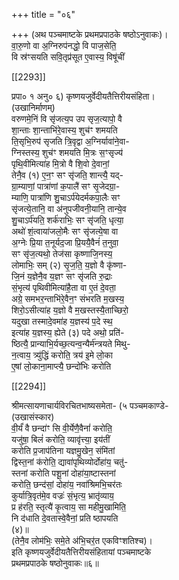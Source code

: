 +++
title = "०६"

+++
(अथ पञ्चमाष्टके प्रथमप्रपाठके षष्ठोऽनुवाकः)।  
वा॒रु॒णो वा अ॒ग्निरुप॑नद्धो॒ वि पाज॒सेति॒  
वि स्र॑ꣳसयति सवि॒तृप्र॑सूत ए॒वास्य॒ विषू॑चीं

[[2293]]

प्रपा० १ अनु० ६) कृष्णयजुर्वेदीयतैत्तिरीयसंहिता।  
(उखानिर्माणम्)  
वरुणमे॒निं वि सृ॑जत्य॒प उप सृज॒त्यापो॒ वै  
शा॒न्ताः शा॒न्ताभि॑रे॒वास्य॒ शुच॑ꣳ शमयति  
ति॒सृभि॒रुप॑ सृजति त्रि॒वृद्वा अ॒ग्निर्यावा॑ने॒वा-  
ग्निस्तस्य॒ शुच॑ꣳ शमयति मि॒त्रः स॒ꣳसृज्य॑  
पृथि॒वीमित्या॑ह मि॒त्रो वै शि॒वो दे॒वानां॒  
तेनै॒व (१) ए॒न॒ꣳ सꣳ सृ॑जति॒ शान्त्यै॒ यद्-  
ग्रा॒म्याणां॒ पात्रा॑णां क॒पालै॑ सꣳ सृ॒जेदग्रा॒-  
म्याणि॒ पात्रा॑णि शु॒चाऽर्प॑येदर्मकपा॒लैः सꣳ  
सृ॑जत्ये॒तानि॒ वा अ॑नुपजीवनी॒यानि॒ तान्ये॒व  
शु॒चाऽर्प॑यति॒ शर्क॑राभिः॒ सꣳ सृ॑जति॒ धृत्या॒  
अथो॑ शं॒त्वाया॑जलो॒मैः सꣳ सृ॑जत्ये॒षा वा  
अ॒ग्नेः प्रि॒या त॒नूर्यद॒जा प्रि॒ययै॒वैनं॑ त॒नुवा॒  
सꣳ सृ॑ज॒त्यथो॒ तेज॑सा कृष्णाजि॒नस्य॒  
लोमाभिः॒ सम् (२) सृ॒ज॒ति॒ य॒ज्ञो वै कृ॑ष्णा-  
जि॒नं य॒ज्ञेनै॒व य॒ज्ञꣳ सꣳ सृ॑जति रु॒द्राः  
सं॒भृत्य॑ पृथिवीमित्या॑है॒ता वा ए॒तं दे॒वता॒  
अग्रे॒ समभर॒न्ताभि॑रे॒वैन॒ꣳ संभरति म॒खस्य॒  
शिरो॒ऽसीत्या॑ह य॒ज्ञो वै म॒खस्तस्यै॒ताच्छिरो॒  
यदुखा तस्मादे॒वमा॑ह य॒ज्ञस्य॑ प॒दे स्थ॒  
इत्या॑ह य॒ज्ञस्य॒ ह्येते (३) पदे अथो॒ प्रति॑-  
ष्ठित्यै॒ प्रान्याभि॒र्यच्छ॒त्यन्व॒न्यैर्म॑न्त्रयते मिथु-  
न॒त्वाय॒ त्र्यु॑द्धिं करोति॒ त्रय॑ इ॒मे लो॒का  
ए॒षां लो॒काना॒माप्त्यै॒ छन्दो॑भिः करोति

[[2294]]

श्रीमत्सायणाचार्यविरचितभाष्यसमेता- (५ पञ्चमकाण्डे-  
(उखासंस्कार)  
वी॒र्यं॑ वै छन्दा॑ꣳ सि वी॒र्येणै॒वैनां॑ करोति॒  
यजु॑षा॒ बिलं॑ करोति॒ व्यावृ॑त्त्या॒ इय॑तीं  
करोति प्र॒जाप॑तिना यज्ञमु॒खेन॒ संमि॑तां  
द्विस्त॒नां क॑रोति॒ द्यावा॑पृथिव्योर्दोहा॑य॒ चतु॑-  
स्तनां करोति पशू॒नां दोहा॑या॒ष्टास्तनां  
करोति॒ छन्द॑सां॒ दोहा॑य॒ नवा॑श्रिमभि॒चर॑तः  
कुर्यात्रि॒वृत॑मे॒व वज्रः॑ सं॒भृत्य॒ भ्रातृ॑व्याय॒  
प्र ह॑रति॒ स्तृत्यै॑ कृ॒त्वाय॒ सा महीमु॒खामिति॒  
नि द॑धाति दे॒वतास्वे॒वैनां॒ प्रति ष्ठापयति  
(४)॥  
(तेनै॒व लोम॑भिः॒ समे॒ते अ॑भि॒चर॒॑त एकविꣳशतिश्च)।  
इति कृष्णयजुर्वेदीयतैत्तिरीयसंहितायां पञ्चमाष्टके  
प्रथमप्रपाठके षष्ठोनुवाकः॥६॥
